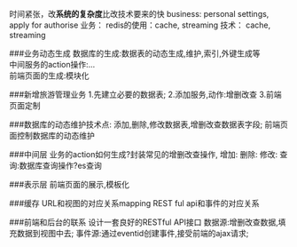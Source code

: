 时间紧张，改**系统的复杂度**比改技术要来的快
business: personal settings, apply for authorise
业务：
    redis的使用：cache, streaming
技术：
    cache, streaming
    
###业务动态生成
数据库的生成:数据表的动态生成,维护,索引,外键生成等\
中间服务的action操作:...\
前端页面的生成:模块化


###新增旅游管理业务
1.先建立必要的数据表;
2.添加服务,动作:增删改查
3.前端页面定制

###数据库的动态维护技术点:
添加,删除,修改数据表,增删改查数据表字段;
前端页面控制数据库的动态维护

###中间层
业务的action如何生成?封装常见的增删改查操作,
增加:
删除:
修改:
查询:数据库查询操作?es查询

###表示层
前端页面的展示,模板化

###缓存
URL和视图的对应关系mapping
REST ful api和事件的对应关系

###前端和后台的联系
设计一套良好的RESTful API接口
数据源:增删改查数据,填充数据到视图中去;
事件源:通过eventid创建事件,接受前端的ajax请求;